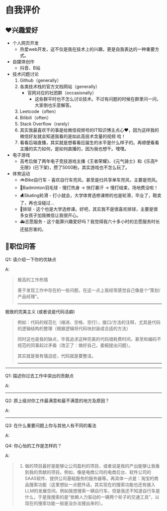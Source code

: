 # 自我评价

## ❤️兴趣爱好

 - 个人网页开发
     - 热爱web开发，这不仅是我在技术上的兴趣，更是自我表达的一种重要方式。
 - 自媒体创作
     - 抖音、B站
 - 技术问题讨论
     1. Github（generally）
     2. 各类技术栈的官方文档网站（generally）
          - 官网对应的社团群（occasionally） 
            - 这些群平时也不怎么讨论技术。不过有问题的时候在群里问一问，大家倒也乐意解答。
     3. Leetcode（often）
     4. Bilibili（often）
     5. Stack Overflow（rarely）
     6. 其实我最喜欢干的事是给微信视频号的IT知识博主点心♥，因为这样我的微信好友就会知道我看的是如此高技术含量的视频 哈！
     7. 看看后端直播，其实就是想看看应届生的水平是什么样子的。再顺便看看主播的实力如何，是如何直播的，因为我也想干。嘿嘿。
 - 电子游戏
     - 高考后做了两年电子竞技游戏主播《王者荣耀》、《元气骑士》和《乐高®无限》(已下架)，攒了5000粉。其实游戏也不怎么玩了。
 - 体育运动
     - 🚲Bike自行车 - 喜欢自行车兜风，甚至是扫共享单车兜风，主要是兜风。
     - 🏸Badminton羽毛球 - 慢打热身 -> 快打暴汗 -> 慢打结束，场地费没啦！
     - ⛸Skating轮滑 - 打小就会，大学体育选修课修的也是轮滑，毕业了，鞋卖了，再也没碰过...
     - 🏐排球 - 这个也是大学选修课。好吧，其实我不是很喜欢排球，主要是很多女孩子加我微信让我很开心。
     - 🚑志愿服务 - 这个能算兴趣爱好吗？我觉得我六十多小时的志愿服务时长还挺厉害的。

## 💬职位问答

Q1: 请介绍一下你的优缺点

A:

> 极高的工作热情
>
> 善于发现工作中存在的一些问题，在这一点上我经常感觉自己像是个“策划/产品经理”。
> 
> ---

极致的完美主义 (或者说是代码洁癖)
> 
> 例如：代码的规范化（缩进、空格、空行），接口/方法的注释，尤其是代码的逻辑结构的整理（根据逻辑将代码块封装成合适的方法）
>
> 同时这也是我的缺点，毕竟追求这种完美的代码很耗费时间，甚至和编码不规范的同事起过矛盾（改正了：做好自己，委婉提出问题）。
>
> 其实就是我有强迫症，代码就是要整洁。
> 
> ---

---

Q1: 描述你过去工作中突出的贡献点

A:

---

Q2: 原上级对你工作最满意和最不满意的地方及原因？

A:

---

Q3: 在什么重要问题上你与其他人有不同的看法

A:

Q4: 你心怡的工作是怎样的？

A: 

> 1. 做的项目最好是能够让公司盈利的项目，或者说是我的产出能够让我看到我的贡献的项目。例如，像是电商公司的电商后台、软件公司的SAAS软件、提供公司基础服务的服务器等。再具体一点是：淘宝的商品搜索功能（这里想扯一点题外话，其实现在的搜索功能也还有接入LLM的发展空间。例如我想搜索一辆自行车，但是我还不知道自行车是什么，于是我搜索的是“依赖人力驱动的一辆两个轮子的交通工具”，以现在的搜索功能一般是没办法搜出来的）。
<!-- > 2. 在工作之余，我能够持续维护自己的博客，积攒自己的影响力，我喜欢站在舞台中央的感觉。（996自然没法维护，但如果符合第一条优点，可忽略这一条） -->
